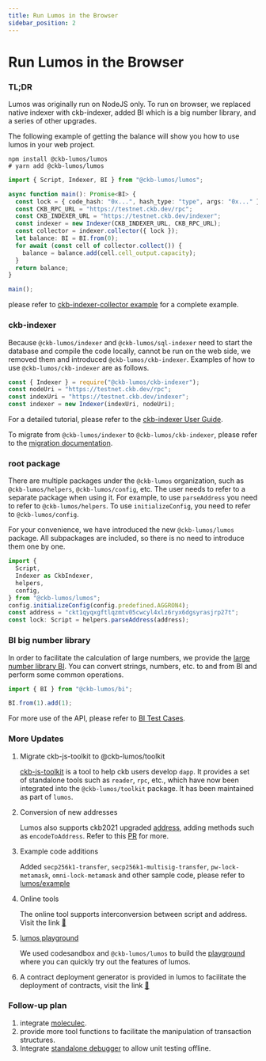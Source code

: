 ```yaml
---
title: Run Lumos in the Browser
sidebar_position: 2
---
```


# Run Lumos in the Browser

### TL;DR

Lumos was originally run on NodeJS only. To run on browser, we replaced native indexer with ckb-indexer, added BI which is a big number library, and a series of other upgrades.

The following example of getting the balance will show you how to use lumos in your web project.

```shell
npm install @ckb-lumos/lumos
# yarn add @ckb-lumos/lumos
```

```ts
import { Script, Indexer, BI } from "@ckb-lumos/lumos";

async function main(): Promise<BI> {
  const lock = { code_hash: "0x...", hash_type: "type", args: "0x..." };
  const CKB_RPC_URL = "https://testnet.ckb.dev/rpc";
  const CKB_INDEXER_URL = "https://testnet.ckb.dev/indexer";
  const indexer = new Indexer(CKB_INDEXER_URL, CKB_RPC_URL);
  const collector = indexer.collector({ lock });
  let balance: BI = BI.from(0);
  for await (const cell of collector.collect()) {
    balance = balance.add(cell.cell_output.capacity);
  }
  return balance;
}

main();
```

please refer to [ckb-indexer-collector example](https://github.com/nervosnetwork/lumos/blob/develop/examples/ckb-indexer-collector.ts) for a complete example.

### ckb-indexer

Because `@ckb-lumos/indexer` and `@ckb-lumos/sql-indexer` need to start the database and compile the code locally, cannot be run on the web side, we removed them and introduced `@ckb-lumos/ckb-indexer`. Examples of how to use `@ckb-lumos/ckb-indexer` are as follows.

```jsx
const { Indexer } = require("@ckb-lumos/ckb-indexer");
const nodeUri = "https://testnet.ckb.dev/rpc";
const indexUri = "https://testnet.ckb.dev/indexer";
const indexer = new Indexer(indexUri, nodeUri);
```

For a detailed tutorial, please refer to the [ckb-indexer User Guide](https://github.com/nervosnetwork/lumos/tree/develop/packages/ckb-indexer).

To migrate from `@ckb-lumos/indexer` to `@ckb-lumos/ckb-indexer`, please refer to the [migration documentation](https://github.com/nervosnetwork/lumos/blob/develop/packages/ckb-indexer/mirgation.md).

### root package

There are multiple packages under the `@ckb-lumos` organization, such as `@ckb-lumos/helpers`, `@ckb-lumos/config`, etc. The user needs to refer to a separate package when using it. For example, to use `parseAddress` you need to refer to `@ckb-lumos/helpers`. To use `initializeConfig`, you need to refer to `@ckb-lumos/config`.

For your convenience, we have introduced the new `@ckb-lumos/lumos` package. All subpackages are included, so there is no need to introduce them one by one.

```ts
import {
  Script,
  Indexer as CkbIndexer,
  helpers,
  config,
} from "@ckb-lumos/lumos";
config.initializeConfig(config.predefined.AGGRON4);
const address = "ckt1qyqxgftlqzmtv05cwcyl4xlz6ryx6dgsyrasjrp27t";
const lock: Script = helpers.parseAddress(address);
```

### BI big number library

In order to facilitate the calculation of large numbers, we provide the [large number library BI](https://github.com/nervosnetwork/lumos/tree/develop/packages/bi). You can convert strings, numbers, etc. to and from BI and perform some common operations.

```jsx
import { BI } from "@ckb-lumos/bi";

BI.from(1).add(1);
```

For more use of the API, please refer to [BI Test Cases](https://github.com/nervosnetwork/lumos/blob/develop/packages/bi/tests/index.test.ts).

### More Updates

1. Migrate ckb-js-toolkit to @ckb-lumos/toolkit

   [ckb-js-toolkit](https://github.com/nervosnetwork/ckb-js-toolkit) is a tool to help ckb users develop `dapp`. It provides a set of standalone tools such as `reader`, `rpc`, etc., which have now been integrated into the `@ckb-lumos/toolkit` package. It has been maintained as part of `lumos`.

2. Conversion of new addresses

   Lumos also supports ckb2021 upgraded [address](https://github.com/nervosnetwork/rfcs/pull/239/files), adding methods such as `encodeToAddress`. Refer to this [PR](https://github.com/nervosnetwork/lumos/pull/205) for more.

3. Example code additions

   Added `secp256k1-transfer`, `secp256k1-multisig-transfer`, `pw-lock-metamask`, `omni-lock-metamask` and other sample code, please refer to [lumos/example](https://[github.com/nervosnetwork/lumos/tree/develop/examples)

4. Online tools

   The online tool supports interconversion between script and address. Visit the link [🔗](https://nervosnetwork.github.io/lumos/tools/address-conversion)

5. [lumos playground](https://codesandbox.io/s/objective-cloud-282i4?file=/src/index.js)

   We used codesandbox and `@ckb-lumos/lumos` to build the [playground](https://codesandbox.io/s/objective-cloud-282i4?file=/src/index.js) where you can quickly try out the features of lumos.

6. A contract deployment generator is provided in lumos to facilitate the deployment of contracts, visit the link [🔗](https://github.com/nervosnetwork/lumos/tree/develop/packages/common-scripts#usage)

### Follow-up plan

1. integrate [moleculec](https://github.com/nervosnetwork/molecule).
2. provide more tool functions to facilitate the manipulation of transaction structures.
3. Integrate [standalone debugger](https://github.com/nervosnetwork/ckb-standalone-debugger) to allow unit testing offline.
